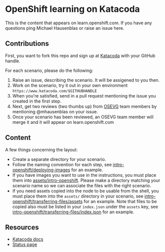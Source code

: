 # OpenShift learning on Katacoda

This is the content that appears on learn.openshift.com. If you have any questions ping Michael Hausenblas or raise an issue here.

## Contributions

First, you want to fork this repo and sign up at [Katacoda](https://katacoda.com/login) with your GitHub handle.

For each scenario, please do the following:

1. Raise an issue, describing the scenario. It will be assigened to you then.
1. Work on the scenario, try it out in your own environment `https://www.katacoda.com/$GITHUBHANDLE`
1. When you're satisfied, send in a pull request mentioning the issue you created in the first step.
1. Next, get two reviews (two thumbs up) from [OSEVG](mailto:osevg@redhat.com) team members by mentioning @mhausenblas on your issue.
1. Once your scenario has been reviewed, an OSEVG team member will merge it and it will appear on learn.openshift.com

## Content

A few things concerning the layout:

* Create a separate directory for your scenario.
* Follow the naming convention for each step, see [intro-openshift/deploying-images](https://github.com/openshift-evangelists/intro-katacoda/tree/master/intro-openshift/deploying-images) for an example.
* If you have images you want to use in the instructions, you must place them into [assets/intro-openshift](https://github.com/openshift-evangelists/intro-katacoda/tree/master/assets/intro-openshift). Please make a directory matching your scenario name so we can associate the files with the right scenario.
* If you need assets copied into the node to be usable from the shell, you must place them into the `assets/` directory in your scenario, see [intro-openshift/transferring-files/assets](https://github.com/openshift-evangelists/intro-katacoda/tree/master/intro-openshift/transferring-files/assets) for an example. Note that files to be copied also must be listed in your `index.json` under the `assets` key, see [intro-openshift/transferring-files/index.json](https://github.com/openshift-evangelists/intro-katacoda/blob/master/intro-openshift/transferring-files/index.json) for an example.

## Resources

* [Katacoda docs](https://www.katacoda.com/docs)
* [Status page](https://openshift.status.katacoda.com/)
